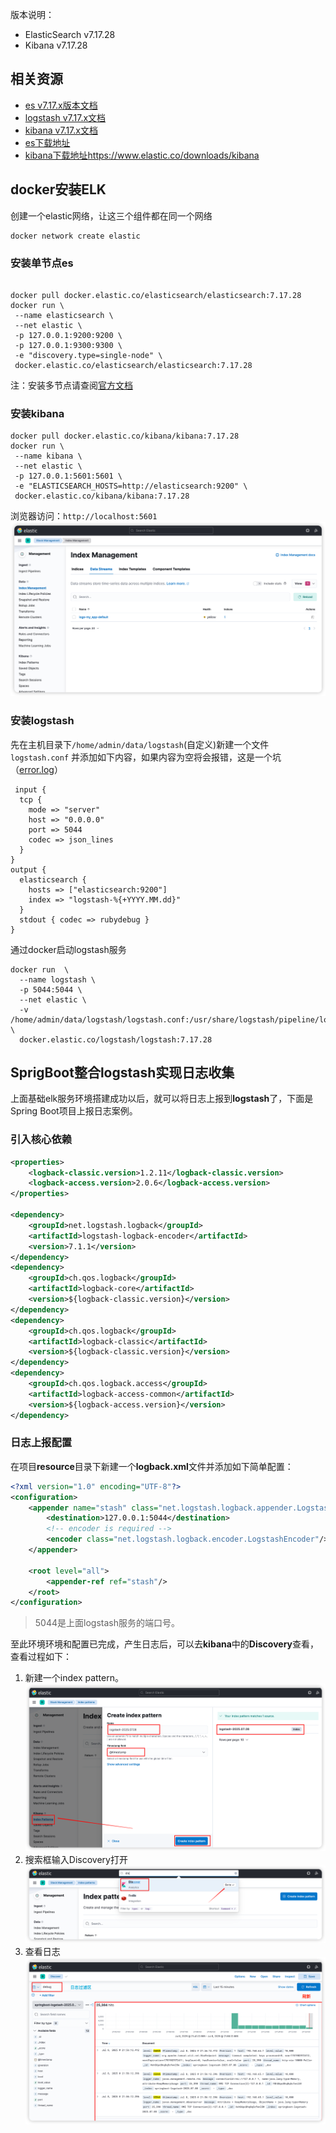 版本说明：

- ElasticSearch v7.17.28
- Kibana v7.17.28

## 相关资源

- [es v7.17.x版本文档](https://www.elastic.co/guide/en/elasticsearch/reference/7.17/getting-started.html)
- [logstash v7.17.x文档](https://www.elastic.co/guide/en/logstash/7.17/docker.html)
- [kibana v7.17.x文档](https://www.elastic.co/guide/en/kibana/7.17/docker.html)
- [es下载地址](https://www.elastic.co/downloads/elasticsearch)
- [kibana下载地址]()https://www.elastic.co/downloads/kibana

## docker安装ELK

创建一个elastic网络，让这三个组件都在同一个网络

```shell
docker network create elastic
```

### 安装单节点es

```shell

docker pull docker.elastic.co/elasticsearch/elasticsearch:7.17.28
docker run \
 --name elasticsearch \
 --net elastic \
 -p 127.0.0.1:9200:9200 \
 -p 127.0.0.1:9300:9300 \
 -e "discovery.type=single-node" \
 docker.elastic.co/elasticsearch/elasticsearch:7.17.28
```

注：安装多节点请查阅[官方文档](https://www.elastic.co/guide/en/elasticsearch/reference/7.17/docker.html)

### 安装kibana

```shell
docker pull docker.elastic.co/kibana/kibana:7.17.28
docker run \
 --name kibana \
 --net elastic \
 -p 127.0.0.1:5601:5601 \
 -e "ELASTICSEARCH_HOSTS=http://elasticsearch:9200" \
 docker.elastic.co/kibana/kibana:7.17.28
```

浏览器访问：`http://localhost:5601`
![img.png](img.png)

### 安装logstash

先在主机目录下`/home/admin/data/logstash`(自定义)新建一个文件`logstash.conf`
并添加如下内容，如果内容为空将会报错，这是一个坑（[error.log](error.log)）

````shell
 input {
  tcp {
    mode => "server"
    host => "0.0.0.0"
    port => 5044
    codec => json_lines
  }
}
output {
  elasticsearch {
    hosts => ["elasticsearch:9200"]
    index => "logstash-%{+YYYY.MM.dd}"
  }
  stdout { codec => rubydebug }
}
````

通过docker启动logstash服务

```shell
docker run  \
  --name logstash \
  -p 5044:5044 \
  --net elastic \
  -v /home/admin/data/logstash/logstash.conf:/usr/share/logstash/pipeline/logstash.conf \
  docker.elastic.co/logstash/logstash:7.17.28
```

## SprigBoot整合logstash实现日志收集

上面基础elk服务环境搭建成功以后，就可以将日志上报到**logstash**了，下面是Spring Boot项目上报日志案例。

### 引入核心依赖

```xml
<properties>
    <logback-classic.version>1.2.11</logback-classic.version>
    <logback-access.version>2.0.6</logback-access.version>
</properties>

<dependency>
    <groupId>net.logstash.logback</groupId>
    <artifactId>logstash-logback-encoder</artifactId>
    <version>7.1.1</version>
</dependency>
<dependency>
    <groupId>ch.qos.logback</groupId>
    <artifactId>logback-core</artifactId>
    <version>${logback-classic.version}</version>
</dependency>
<dependency>
    <groupId>ch.qos.logback</groupId>
    <artifactId>logback-classic</artifactId>
    <version>${logback-classic.version}</version>
</dependency>
<dependency>
    <groupId>ch.qos.logback.access</groupId>
    <artifactId>logback-access-common</artifactId>
    <version>${logback-access.version}</version>
</dependency>
```

### 日志上报配置

在项目**resource**目录下新建一个**logback.xml**文件并添加如下简单配置：

```xml
<?xml version="1.0" encoding="UTF-8"?>
<configuration>
    <appender name="stash" class="net.logstash.logback.appender.LogstashTcpSocketAppender">
        <destination>127.0.0.1:5044</destination>
        <!-- encoder is required -->
        <encoder class="net.logstash.logback.encoder.LogstashEncoder"/>
    </appender>

    <root level="all">
        <appender-ref ref="stash"/>
    </root>
</configuration>
```

> 5044是上面logstash服务的端口号。

至此环境环境和配置已完成，产生日志后，可以去**kibana**中的**Discovery**查看，查看过程如下：
1. 新建一个index pattern。
![img_1.png](img_1.png)
2. 搜索框输入Discovery打开
![img_2.png](img_2.png)
3. 查看日志
![img_3.png](img_3.png)
